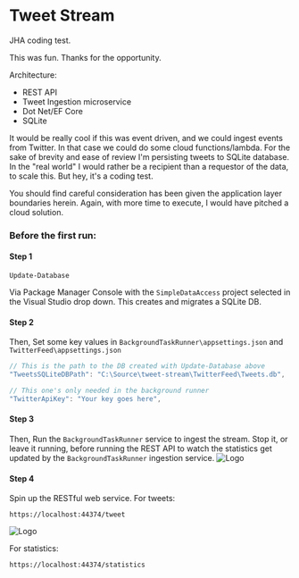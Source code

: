 # Tweet Stream
 
JHA coding test.
 
This was fun. Thanks for the opportunity. 
 
Architecture:
- REST API 
- Tweet Ingestion microservice
- Dot Net/EF Core
- SQLite
 
It would be really cool if this was event driven, and we could ingest events from Twitter. In that case we could do some cloud functions/lambda. For the sake of brevity and ease of review I'm persisting tweets to SQLite database. In the "real world" I would rather be a recipient than a requestor of the data, to scale this. But hey, it's a coding test. 
 
You should find careful consideration has been given the application layer boundaries herein. Again, with more time to execute, I would have pitched a cloud solution.
 
### Before the first run:
#### Step 1
```
Update-Database
```
Via Package Manager Console with the `SimpleDataAccess` project selected in the Visual Studio drop down. This creates and migrates a SQLite DB.

#### Step 2
Then, Set some key values in `BackgroundTaskRunner\appsettings.json` and `TwitterFeed\appsettings.json`
```JavaScript
// This is the path to the DB created with Update-Database above
"TweetsSQLiteDBPath": "C:\Source\tweet-stream\TwitterFeed\Tweets.db",

// This one's only needed in the background runner
"TwitterApiKey": "Your key goes here",
```

#### Step 3
Then, Run the `BackgroundTaskRunner` service to ingest the stream. Stop it, or leave it running, before running the REST API to watch the statistics get updated by the `BackgroundTaskRunner` ingestion service.
![Logo](https://i.ibb.co/bPMWN6L/feed.png)

#### Step 4
Spin up the RESTful web service. For tweets:
```
https://localhost:44374/tweet
```
![Logo](https://i.ibb.co/dgz9sn7/rest.png)

For statistics:
```
https://localhost:44374/statistics
```